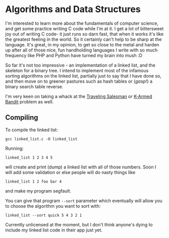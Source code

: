 # Algorithms and Data Structures

I'm interested to learn more about the fundamentals of computer science, and get some practice writing C code while I'm at it.  I get a lot of bittersweet joy out of writing C code- it just runs so darn fast, that when it works it's like the greatest feeling in the world.  So it certainly can't help to be sharp at the language.  It's great, in my opinion, to get so close to the metal and harden up after all of those nice, fun handholding languages I write with so much frequency like PHP and Python have turned my brain into mush :D

So far it's not too impressive - an implementation of a linked list, and the skeleton for a binary tree.  I intend to implement most of the infamous sorting algorithms on the linked list, partially just to say that I have done so, and then move on to greener pastures such as hash tables or (*gasp!*) a binary search table reverse.

I'm very keen on taking a whack at the [Traveling Salesman](http://en.wikipedia.org/wiki/Travelling_salesman_problem) or [K-Armed Bandit](http://en.wikipedia.org/wiki/Multi-armed_bandit) problem as well.

## Compiling

To compile the linked list:

```
gcc linked_list.c -O linked_list
```

Running:

```
linked_list 1 2 3 4 5
```

will create and print (dump) a linked list with all of those numbers.  Soon I will add some validation or else people will do nasty things like

```
linked_list 1 2 foo bar 4
```

and make my program segfault.

You can give that program `--sort` parameter which eventually will allow you to choose the algorithm you want to sort with:

```
linked_list --sort quick 5 4 3 2 1
```

Currently unlicensed at the moment, but I don't think anyone's dying to include my linked list code in their app just yet.
